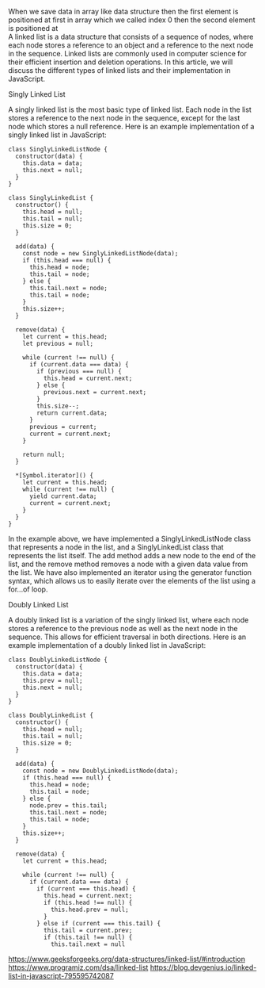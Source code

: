 When we save data in array like data structure then the first element is positioned at first in array which we called index 0 then the second element is positioned at  
A linked list is a data structure that consists of a sequence of nodes, where each node stores a reference to an object and a reference to the next node in the sequence. Linked lists are commonly used in computer science for their efficient insertion and deletion operations. In this article, we will discuss the different types of linked lists and their implementation in JavaScript.

Singly Linked List

A singly linked list is the most basic type of linked list. Each node in the list stores a reference to the next node in the sequence, except for the last node which stores a null reference. Here is an example implementation of a singly linked list in JavaScript:

```
class SinglyLinkedListNode {
  constructor(data) {
    this.data = data;
    this.next = null;
  }
}

class SinglyLinkedList {
  constructor() {
    this.head = null;
    this.tail = null;
    this.size = 0;
  }

  add(data) {
    const node = new SinglyLinkedListNode(data);
    if (this.head === null) {
      this.head = node;
      this.tail = node;
    } else {
      this.tail.next = node;
      this.tail = node;
    }
    this.size++;
  }

  remove(data) {
    let current = this.head;
    let previous = null;

    while (current !== null) {
      if (current.data === data) {
        if (previous === null) {
          this.head = current.next;
        } else {
          previous.next = current.next;
        }
        this.size--;
        return current.data;
      }
      previous = current;
      current = current.next;
    }

    return null;
  }

  *[Symbol.iterator]() {
    let current = this.head;
    while (current !== null) {
      yield current.data;
      current = current.next;
    }
  }
}
```

In the example above, we have implemented a SinglyLinkedListNode class that represents a node in the list, and a SinglyLinkedList class that represents the list itself. The add method adds a new node to the end of the list, and the remove method removes a node with a given data value from the list. We have also implemented an iterator using the generator function syntax, which allows us to easily iterate over the elements of the list using a for...of loop.

Doubly Linked List

A doubly linked list is a variation of the singly linked list, where each node stores a reference to the previous node as well as the next node in the sequence. This allows for efficient traversal in both directions. Here is an example implementation of a doubly linked list in JavaScript:

```
class DoublyLinkedListNode {
  constructor(data) {
    this.data = data;
    this.prev = null;
    this.next = null;
  }
}

class DoublyLinkedList {
  constructor() {
    this.head = null;
    this.tail = null;
    this.size = 0;
  }

  add(data) {
    const node = new DoublyLinkedListNode(data);
    if (this.head === null) {
      this.head = node;
      this.tail = node;
    } else {
      node.prev = this.tail;
      this.tail.next = node;
      this.tail = node;
    }
    this.size++;
  }

  remove(data) {
    let current = this.head;

    while (current !== null) {
      if (current.data === data) {
        if (current === this.head) {
          this.head = current.next;
          if (this.head !== null) {
            this.head.prev = null;
          }
        } else if (current === this.tail) {
          this.tail = current.prev;
          if (this.tail !== null) {
            this.tail.next = null
```

https://www.geeksforgeeks.org/data-structures/linked-list/#introduction
https://www.programiz.com/dsa/linked-list
https://blog.devgenius.io/linked-list-in-javascript-795595742087
